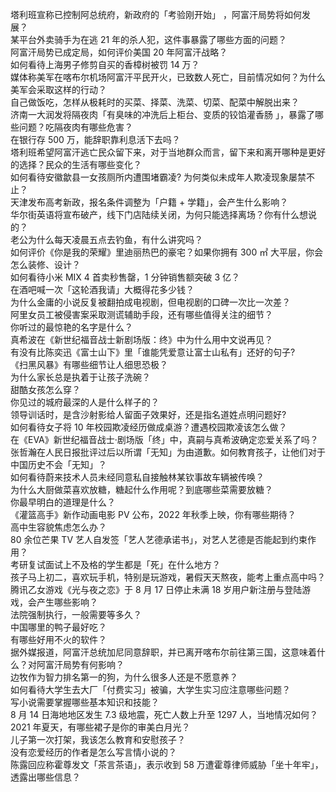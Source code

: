 塔利班宣称已控制阿总统府，新政府的「考验刚开始」 ，阿富汗局势将如何发展？  
某平台外卖骑手为在逃 21 年的杀人犯，这件事暴露了哪些方面的问题？  
阿富汗局势已成定局，如何评价美国 20 年阿富汗战略？  
如何看待上海男子修剪自买的香樟树被罚 14 万？  
媒体称美军在喀布尔机场阿富汗平民开火，已致数人死亡，目前情况如何？为什么美军会采取这样的行动？  
自己做饭吃，怎样从极耗时的买菜、择菜、洗菜、切菜、配菜中解脱出来？  
济南一大润发将隔夜肉「有臭味的冲洗后上柜台、变质的铰馅灌香肠 」，暴露了哪些问题？吃隔夜肉有哪些危害？  
在银行存 500 万，能辞职靠利息活下去吗？  
塔利班希望阿富汗逃亡民众留下来，对于当地群众而言，留下来和离开哪种是更好的选择？民众的生活有哪些变化？  
如何看待安徽歙县一女孩厕所内遭围堵霸凌? 为何类似未成年人欺凌现象屡禁不止？  
天津发布高考新政，报名条件调整为「户籍 + 学籍」，会产生什么影响？  
华尔街英语将宣布破产，线下门店陆续关闭，为何只能选择离场？你有什么想说的？  
老公为什么每天凌晨五点去钓鱼，有什么讲究吗？  
如何评价《你是我的荣耀》里迪丽热巴的豪宅？如果你拥有 300 ㎡ 大平层，你会怎么装修、设计？  
如何看待小米 MIX 4 首卖秒售罄，1 分钟销售额突破 3 亿？  
在酒吧喊一次「这轮酒我请」大概得花多少钱？  
为什么金庸的小说反复被翻拍成电视剧，但电视剧的口碑一次比一次差？  
阿里女员工被侵害案采取测谎辅助手段，还有哪些值得关注的细节？  
你听过的最惊艳的名字是什么？  
真希波在《新世纪福音战士新剧场版：终》中为什么用中文说再见？  
有没有比陈奕迅《富士山下》里「谁能凭爱意让富士山私有」还好的句子?  
《扫黑风暴》有哪些细节让人细思恐极？  
为什么家长总是执着于让孩子洗碗？  
甜酷女孩怎么穿？  
你见过的城府最深的人是什么样子的？  
领导训话时，是含沙射影给人留面子效果好，还是指名道姓点明问题好?  
如何看待女子将 10 年校园欺凌经历做成桌游？遭遇校园欺凌该怎么做？  
在《EVA》新世纪福音战士·剧场版「终」中，真嗣与真希波确定恋爱关系了吗？  
张哲瀚在人民日报批评过后以所谓「无知」为由道歉。如何教育孩子，让他们对于中国历史不会「无知」？  
如何看待蔚来技术人员未经同意私自接触林某钦事故车辆被传唤？  
为什么大厨做菜喜欢放糖，糖起什么作用呢？到底哪些菜需要放糖？  
你最早明白的道理是什么？  
《灌篮高手》新作动画电影 PV 公布，2022 年秋季上映，你有哪些期待？  
高中生容貌焦虑怎么办？  
80 余位芒果 TV 艺人自发签「艺人艺德承诺书」，对艺人艺德是否能起到约束作用？  
考研复试面试上不及格的学生都是「死」在什么地方？  
孩子马上初二，喜欢玩手机，特别是玩游戏，暑假天天熬夜，能考上重点高中吗？  
腾讯乙女游戏《光与夜之恋》于 8 月 17 日停止未满 18 岁用户新注册与登陆游戏，会产生哪些影响？  
法院强制执行，一般需要等多久？  
中国哪里的鸭子最好吃？  
有哪些好用不火的软件？  
据外媒报道，阿富汗总统加尼同意辞职，并已离开喀布尔前往第三国，这意味着什么？对阿富汗局势有何影响？  
边牧作为智力排名第一的狗，为什么很多人还是不愿意养？  
如何看待大学生去大厂「付费实习」被骗，大学生实习应注意哪些问题？  
写小说需要掌握哪些基本知识和技能？  
8 月 14 日海地地区发生 7.3 级地震，死亡人数上升至 1297 人，当地情况如何？  
2021 年夏天，有哪些裙子是你的审美白月光？  
儿子第一次打架，我该怎么教育和安慰孩子？  
没有恋爱经历的作者是怎么写言情小说的？  
陈露回应称霍尊发文「茶言茶语」，表示收到 58 万遭霍尊律师威胁「坐十年牢」，透露出哪些信息？  
